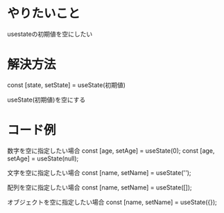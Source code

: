 # やりたいこと
usestateの初期値を空にしたい

# 解決方法
const [state, setState] = useState(初期値)

useState(初期値)を空にする

# コード例

数字を空に指定したい場合
const [age, setAge] = useState(0);
const [age, setAge] = useState(null);

文字を空に指定したい場合
const [name, setName] = useState('');

配列を空に指定したい場合
const [name, setName] = useState([]);

オブジェクトを空に指定したい場合
const [name, setName] = useState({});
